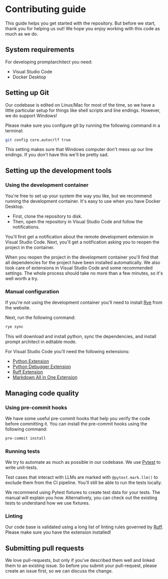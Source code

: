 # Contributing guide

This guide helps you get started with the repository. But before we start, thank you for
helping us out! We hope you enjoy working with this code as much as we do.

## System requirements

For developing promptarchitect you need:

- Visual Studio Code
- Docker Desktop

## Setting up Git

Our codebase is edited on Linux/Mac for most of the time, so we have a little particular
setup for things like shell scripts and line endings. However, we do support Windows!

Please make sure you configure git by running the following command in a terminal:

```bash
git config core.autocrlf true
```

This setting makes sure that Windows computer don't mess up our line endings. If you
don't have this we'll be pretty sad.

## Setting up the development tools

### Using the development container

You're free to set up your system the way you like, but we recommend running the 
development container. It's easy to use when you have Docker Desktop.

- First, clone the repository to disk.
- Then, open the repository in Visual Studio Code and follow the notifications.

You'll first get a notification about the remote development extension in Visual Studio
Code. Next, you'll get a notification asking you to reopen the project in the container.

When you reopen the project in the development container you'll find that all
dependencies for the project have been installed automatically. We also took care of 
extensions in Visual Studio Code and some recommended settings. The whole process should
take no more than a few minutes, so it's well worth a try.

### Manual configuration

If you're not using the development container you'll need to install 
[Rye](https://rye.astral.sh/) from the website.

Next, run the following command:

```bash
rye sync
```

This will download and install python, sync the dependencies, and install
prompt architect in editable mode.

For Visual Studio Code you'll need the following extensions:

- [Python Extension](https://marketplace.visualstudio.com/items?itemName=ms-python.python)
- [Python Debugger Extension](https://marketplace.visualstudio.com/items?itemName=ms-python.debugpy)
- [Ruff Extension](https://marketplace.visualstudio.com/items?itemName=charliermarsh.ruff)
- [Markdown All in One Extension](https://marketplace.visualstudio.com/items?itemName=yzhang.markdown-all-in-one)

## Managing code quality

### Using pre-commit hooks

We have some useful pre-commit hooks that help you verify the code before committing it.
You can install the pre-commit hooks using the following command:

```sh
pre-commit install
```

### Running tests

We try to automate as much as possible in our codebase. We use
[Pytest](https://docs.pytest.org/en/stable/) to write unit-tests. 

Test cases that interact with LLMs are marked with `@pytest.mark.llm()` to exclude them
from the CI pipeline. You'll still be able to run the tests locally. 

We recommend using Pytest fixtures to create test data for your tests. The manual will
explain you how. Alternatively, you can check out the existing tests to understand how
we use fixtures.

### Linting

Our code base is validated using a long list of linting rules governed 
by [Ruff](https://docs.astral.sh/ruff/). Please make sure you have the extension installed!

## Submitting pull requests

We love pull-requests, but only if you've described them well and linked them to an existing issue.
So before you submit your pull-request, please create an issue first, so we can discuss the change.